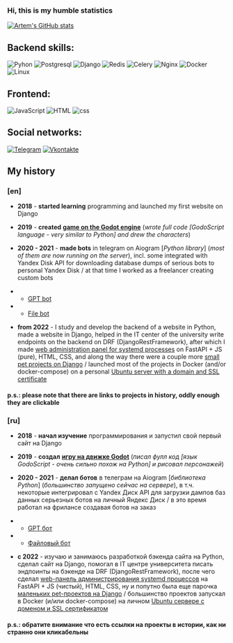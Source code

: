 ### Hi, this is my humble statistics

[![Artem's GitHub stats](https://github-readme-stats.vercel.app/api?username=artem-git-hub&count_private=true&show_icons=true)](https://github.com/anuraghazra/github-readme-stats)

## Backend skills:
![Pyhon](https://img.shields.io/badge/-Python-090909?style=for-the-badge&logo=python&logoColor=40cf93)
![Postgresql](https://img.shields.io/badge/-PostgreSQL-090909?style=for-the-badge&logo=postgresql&logoColor=03eaff)
![Django](https://img.shields.io/badge/-Django-090909?style=for-the-badge&logo=Django&logoColor=00521d)
![Redis](https://img.shields.io/badge/-Redis-090909?style=for-the-badge&logo=Redis&logoColor=FF0000)
![Celery](https://img.shields.io/badge/-Celery-090909?style=for-the-badge&logo=Celery&logoColor=green)
![Nginx](https://img.shields.io/badge/-Nginx-090909?style=for-the-badge&logo=Nginx&logoColor=12700f)
![Docker](https://img.shields.io/badge/-Docker-090909?style=for-the-badge&logo=Docker&logoColor=006eff)
![Linux](https://img.shields.io/badge/-Linux-090909?style=for-the-badge&logo=Linux&logoColor=ffffff)

## Frontend:
![JavaScript](https://img.shields.io/badge/-JavaScript-090909?style=for-the-badge&logo=JavaScript&logoColor=E9D54D)
![HTML](https://img.shields.io/badge/-HTML-090909?style=for-the-badge&logo=html&logoColor=000000)
![css](https://img.shields.io/badge/-css-090909?style=for-the-badge&logo=css=6296CC)


## Social networks:

[![Telegram](https://img.shields.io/badge/-Telegram-090909?style=for-the-badge&logo=telegram&logoColor=27A0D9)](https://t.me/cha_artem)
[![Vkontakte](https://img.shields.io/badge/-VK-090909?style=for-the-badge&logo=Vk&logoColor=4F7DB3)](https://vk.com/tut.artem)


## My history

### [en]
- **2018** - **started learning** programming and launched my first website on Django
- **2019** - **created** [**game on the Godot engine**](https://pushdomain.ru/game/) (*wrote full code [GodoScript language - very similar to Python] and drew the characters*)
- **2020 - 2021** - **made bots** in telegram on Aiogram [*Python library*] (*most of them are now running on the server*), incl. some integrated with Yandex Disk API for downloading database dumps of serious bots to personal Yandex Disk / at that time I worked as a freelancer creating custom bots
- - [GPT bot](https://github.com/artem-git-hub/g2y)
- - [File bot](https://github.com/artem-git-hub/files_bot_public)

- **from 2022** - I study and develop the backend of a website in Python, made a website in Django, helped in the IT center of the university write endpoints on the backend on DRF (DjangoRestFramework), after which I made [web administration panel for systemd processes](https://github.com/artem-git-hub/server_visor_public) on FastAPI + JS (pure), HTML, CSS, and along the way there were a couple more [small pet projects on Django](https://github.com/artem-git-hub/personal_portfolio) / launched most of the projects in Docker (and/or docker-compose) on a personal [Ubuntu server with a domain and SSL certificate](https://pushdomain.ru)

#### p.s.: please note that there are links to projects in history, oddly enough they are clickable

### [ru]

- **2018** - **начал изучение** программирования и запустил свой первый сайт на Django
- **2019** - **создал** [**игру на движке Godot**](https://pushdomain.ru/game/) (*писал фулл код [язык GodoScript - очень сильно похож на Python] и рисовал персонажей*)
- **2020 - 2021** - **делал ботов** в телеграм на Aiogram [*библиотека Python*] (*большинство запущено сейчас на сервере*), в т.ч. некоторые интегрировал с Yandex Диск API для загрузки дампов баз данных серьезных ботов на личный Яндекс Диск / в это время работал на фрилансе создавая ботов на заказ
- - [GPT бот](https://github.com/artem-git-hub/g2y)
- - [Файловый бот](https://github.com/artem-git-hub/files_bot_public)

- **с 2022** - изучаю и занимаюсь разработкой бэкенда сайта на Python, сделал сайт на Django, помогал в IT центре университета писать эндпоинты на бэкенде на DRF (DjangoRestFramework), после чего сделал [web-панель администрирования systemd процессов](https://github.com/artem-git-hub/server_visor_public) на FastAPI + JS (чистый), HTML, CSS, ну и попутно была еще парочка [маленьких pet-проектов на Django](https://github.com/artem-git-hub/personal_portfolio) / большинство проектов запускал в Docker (и/или docker-compose) на личном [Ubuntu сервере с доменом и SSL сертификатом](https://pushdomain.ru)

#### p.s.: обратите внимание что есть ссылки на проекты в истории, как ни странно они кликабельны
